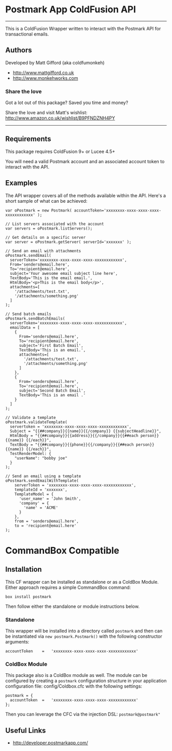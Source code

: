 # Postmark App ColdFusion API

---

This is a ColdFusion Wrapper written to interact with the Postmark API for transactional emails.

## Authors

Developed by Matt Gifford (aka coldfumonkeh)

- http://www.mattgifford.co.uk
- http://www.monkehworks.com


### Share the love

Got a lot out of this package? Saved you time and money?

Share the love and visit Matt's wishlist: http://www.amazon.co.uk/wishlist/B9PFNDZNH4PY

---


## Requirements

This package requires ColdFusion 9+ or Lucee 4.5+

You will need a valid Postmark account and an associated account token  to interact with the API.

## Examples

The API wrapper covers all of the methods available within the API. Here's a short sample of what can be achieved:

```
var oPostmark = new Postmark( accountToken='xxxxxxxx-xxxx-xxxx-xxxx-xxxxxxxxxxxx' );

// List servers associated with the account
var servers = oPostmark.listServers();

// Get details on a specific server
var server = oPostmark.getServer( serverId='xxxxxxx' );

// Send an email with attachments
oPostmark.sendEmail(
  serverToken='xxxxxxxx-xxxx-xxxx-xxxx-xxxxxxxxxxxx',
  From='senders@email.here',
  To='recipient@email.here',
  subject='Your awesome email subject line here',
  TextBody='This is the email email.',
  HtmlBody='<p>This is the email body</p>',
  attachments=[
    '/attachments/test.txt',
    '/attachments/something.png'
  ]
);

// Send batch emails
oPostmark.sendBatchEmails(
  serverToken='xxxxxxxx-xxxx-xxxx-xxxx-xxxxxxxxxxxx',
  emailData = [
    {
      From='senders@email.here',
      To='recipient@email.here',
      subject='First Batch Email',
      TextBody='This is an email.',
      attachments=[
        '/attachments/test.txt',
        '/attachments/something.png'
      ]
    },
    {
      From='senders@email.here',
      To='recipient@email.here',
      subject='Second Batch Email',
      TextBody='This is an email .'
    }
  ]
);

// Validate a template
oPostmark.validateTemplate(
  servertoken = 'xxxxxxxx-xxxx-xxxx-xxxx-xxxxxxxxxxxx',
  Subject = "{{##company}}{{name}}{{/company}} {{subjectHeadline}}",
  HtmlBody = "{{##company}}{{address}}{{/company}}{{##each person}} {{name}} {{/each}}",
  TextBody = "{{##company}}{{phone}}{{/company}}{{##each person}} {{name}} {{/each}}",
  TestRenderModel: {
    "userName": "bobby joe"
  }
);

// Send an email using a template
oPostmark.sendEmailWithTemplate(
    serverToken = 'xxxxxxxx-xxxx-xxxx-xxxx-xxxxxxxxxxxx',
    templateId = 'xxxxxxx',
    TemplateModel = {
      'user_name' = 'John Smith',
      'company' = {
        'name' = 'ACME'
      }
    },
    from = 'senders@email.here',
    to = 'recipient@email.here'
);

```




# CommandBox Compatible

## Installation
This CF wrapper can be installed as standalone or as a ColdBox Module. Either approach requires a simple CommandBox command:

`box install postmark`

Then follow either the standalone or module instructions below.

### Standalone
This wrapper will be installed into a directory called `postmark` and then can be instantiated via `new postmark.Postmark()` with the following constructor arguments:

```
accountToken	=	'xxxxxxxx-xxxx-xxxx-xxxx-xxxxxxxxxxxx'
```

### ColdBox Module
This package also is a ColdBox module as well. The module can be configured by creating a `postmark` configuration structure in your application configuration file: config/Coldbox.cfc with the following settings:

```
postmark = {
  accountToken	=	'xxxxxxxx-xxxx-xxxx-xxxx-xxxxxxxxxxxx'
};
```
Then you can leverage the CFC via the injection DSL: `postmark@postmark"`

## Useful Links

- http://developer.postmarkapp.com/
